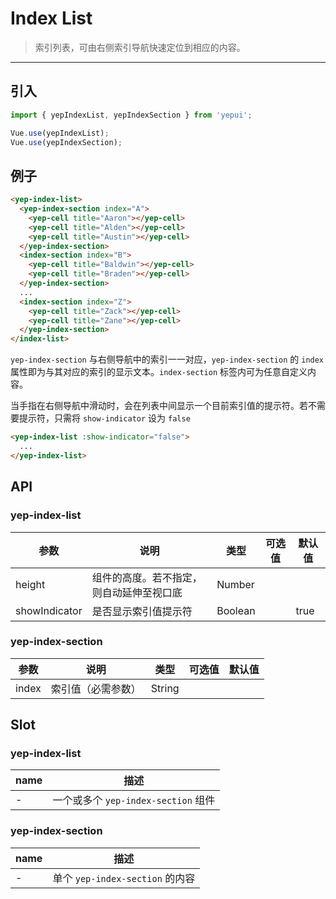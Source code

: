 # Index List

> 索引列表，可由右侧索引导航快速定位到相应的内容。

-------------

## 引入

```javascript
import { yepIndexList, yepIndexSection } from 'yepui';

Vue.use(yepIndexList);
Vue.use(yepIndexSection);
```

## 例子

```html
<yep-index-list>
  <yep-index-section index="A">
    <yep-cell title="Aaron"></yep-cell>
    <yep-cell title="Alden"></yep-cell>
    <yep-cell title="Austin"></yep-cell>
  </yep-index-section>
  <index-section index="B">
    <yep-cell title="Baldwin"></yep-cell>
    <yep-cell title="Braden"></yep-cell>
  </yep-index-section>
  ...
  <index-section index="Z">
    <yep-cell title="Zack"></yep-cell>
    <yep-cell title="Zane"></yep-cell>
  </yep-index-section>
</index-list>
```

`yep-index-section` 与右侧导航中的索引一一对应，`yep-index-section` 的 `index` 属性即为与其对应的索引的显示文本。`index-section` 标签内可为任意自定义内容。

当手指在右侧导航中滑动时，会在列表中间显示一个目前索引值的提示符。若不需要提示符，只需将 `show-indicator` 设为 `false`

```html
<yep-index-list :show-indicator="false">
  ...
</yep-index-list>
```

## API
### yep-index-list
| 参数 | 说明 | 类型 | 可选值 | 默认值 |
|------|-------|---------|-------|--------|
| height | 组件的高度。若不指定，则自动延伸至视口底 | Number | | |
| showIndicator | 是否显示索引值提示符 | Boolean | | true |

### yep-index-section
| 参数 | 说明 | 类型 | 可选值 | 默认值 |
|------|-------|---------|-------|--------|
| index | 索引值（必需参数） | String | | |

## Slot
### yep-index-list
| name | 描述 |
|------|--------|
| - | 一个或多个 `yep-index-section` 组件 |

### yep-index-section
| name | 描述 |
|------|--------|
| - | 单个 `yep-index-section` 的内容 |
